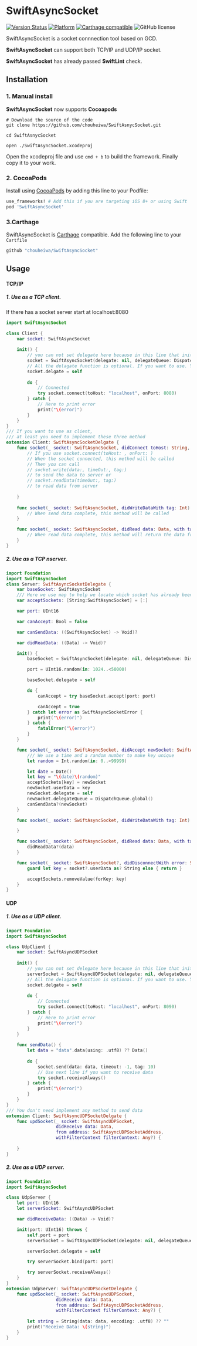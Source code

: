 # SwiftAsyncSocket
 [![Version Status](https://img.shields.io/cocoapods/v/SwiftAsyncSocket.svg?style=flat)](http://cocoadocs.org/docsets/SwiftAsyncSocket) [![Platform](http://img.shields.io/cocoapods/p/SwiftAsyncSocket.svg?style=flat)](http://cocoapods.org/?q=SwiftAsyncSocket) [![Carthage compatible](https://img.shields.io/badge/Carthage-compatible-4BC51D.svg?style=flat)](https://github.com/Carthage/Carthage) ![GitHub license](https://img.shields.io/badge/license-MIT-lightgrey.svg)

SwiftAsyncSocket is a socket connnection tool based on GCD. 

**SwiftAsyncSocket** can support both TCP/IP and UDP/IP socket.

**SwiftAsyncSocket** has already passed **SwiftLint** check.

## Installation
### 1. Manual install
**SwiftAsyncSocket** now supports **Cocoapods**

```
# Download the source of the code 
git clone https://github.com/chouheiwa/SwiftAsnycSocket.git

cd SwiftAsnycSocket

open ./SwiftAsyncSocket.xcodeproj
```

Open the xcodeproj file and use `cmd + b` to build the framework.
Finally copy it to your work.

### 2. CocoaPods
Install using [CocoaPods](http://cocoapods.org) by adding this line to your Podfile:

````ruby
use_frameworks! # Add this if you are targeting iOS 8+ or using Swift
pod 'SwiftAsyncSocket'  
````

### 3.Carthage
SwiftAsyncSocket is [Carthage](https://github.com/Carthage/Carthage) compatible. Add the following line to your `Cartfile`

```bash
github "chouheiwa/SwiftAsyncSocket"
```

## Usage
#### TCP/IP
##### 1. Use as a TCP client.

If there has a socket server start at localhost:8080
```Swift
import SwiftAsyncSocket

class Client {
    var socket: SwiftAsyncSocket
    
    init() {
        // you can not set delegate here because in this line that init function has not complete.So set delegate next line
        socket = SwiftAsyncSocket(delegate: nil, delegateQueue: DispatchQueue.global(), socketQueue: nil)
        // All the delagate function is optional. If you want to use. You can implement it.
        socket.delgate = self
        
        do {
            // Connected 
            try socket.connect(toHost: "localhost", onPort: 8080)
        } catch {
            // Here to print error
            print("\(error)")
        }
    }
}
/// If you want to use as client, 
/// at least you need to implement these three method
extension Client: SwiftAsyncSocketDelgate {
    func socket(_ socket: SwiftAsyncSocket, didConnect toHost: String, port: UInt16) {
        // If you use socket.connect(toHost: , onPort: )
        // When the socket connected, this method will be called
        // Then you can call 
        // socket.write(data:, timeOut:, tag:) 
        // to send the data to server or 
        // socket.readData(timeOut:, tag:)
        // to read data from server
        
    }
    
    func socket(_ socket: SwiftAsyncSocket, didWriteDataWith tag: Int) {
        // When send data complete, this method will be called
    }

    func socket(_ socket: SwiftAsyncSocket, didRead data: Data, with tag: Int) {
        // When read data complete, this method will return the data from server
    }
}

```
##### 2. Use as a TCP nserver.
```Swift
import Foundation
import SwiftAsyncSocket
class Server: SwiftAsyncSocketDelegate {
    var baseSocket: SwiftAsyncSocket
    /// Here we use map to help we locate which socket has already been disconnected
    var acceptSockets: [String:SwiftAsyncSocket] = [:]

    var port: UInt16

    var canAccept: Bool = false

    var canSendData: ((SwiftAsyncSocket) -> Void)?

    var didReadData: ((Data) -> Void)?

    init() {
        baseSocket = SwiftAsyncSocket(delegate: nil, delegateQueue: DispatchQueue.global(), socketQueue: nil)

        port = UInt16.random(in: 1024..<50000)

        baseSocket.delegate = self

        do {
            canAccept = try baseSocket.accept(port: port)

            canAccept = true
        } catch let error as SwiftAsyncSocketError {
            print("\(error)")
        } catch {
            fatalError("\(error)")
        }
    }

    func socket(_ socket: SwiftAsyncSocket, didAccept newSocket: SwiftAsyncSocket) {
        /// We use a time and a random number to make key unique
        let random = Int.random(in: 0..<99999)

        let date = Date()
        let key = "\(date)\(random)"
        acceptSockets[key] = newSocket
        newSocket.userData = key
        newSocket.delegate = self
        newSocket.delegateQueue = DispatchQueue.global()
        canSendData?(newSocket)
    }

    func socket(_ socket: SwiftAsyncSocket, didWriteDataWith tag: Int) {

    }

    func socket(_ socket: SwiftAsyncSocket, didRead data: Data, with tag: Int) {
        didReadData?(data)
    }

    func socket(_ socket: SwiftAsyncSocket?, didDisconnectWith error: SwiftAsyncSocketError?) {
        guard let key = socket?.userData as? String else { return }

        acceptSockets.removeValue(forKey: key)
    }
}
```

#### UDP
##### 1. Use as a UDP client. 
```Swift
import Foundation
import SwiftAsyncSocket

class UdpClient {
    var socket: SwiftAsyncUDPSocket
    
    init() {
        // you can not set delegate here because in this line that init function has not complete.So set delegate next line
        serverSocket = SwiftAsyncUDPSocket(delegate: nil, delegateQueue: DispatchQueue.main)
        // All the delagate function is optional. If you want to use. You can implement it.
        socket.delgate = self
        
        do {
            // Connected 
            try socket.connect(toHost: "localhost", onPort: 8090)
        } catch {
            // Here to print error
            print("\(error)")
        }
    }
    
    func sendData() {
        let data = "data".data(using: .utf8) ?? Data()
        
        do {
            socket.send(data: data, timeout: -1, tag: 10)
            // Use next line if you want to receive data
            try socket.receiveAlways()
        } catch {
            print("\(error)")
        }
    }
}
/// You don't need implement any method to send data
extension Client: SwiftAsyncUDPSocketDelgate {
    func updSocket(_ socket: SwiftAsyncUDPSocket,
                   didReceive data: Data,
                   from address: SwiftAsyncUDPSocketAddress,
                   withFilterContext filterContext: Any?) {
                   
    }
}
```

##### 2. Use as a UDP server.

```Swift
import Foundation
import SwiftAsyncSocket

class UdpServer {
    let port: UInt16
    let serverSocket: SwiftAsyncUDPSocket

    var didReceiveData: ((Data) -> Void)?

    init(port: UInt16) throws {
        self.port = port
        serverSocket = SwiftAsyncUDPSocket(delegate: nil, delegateQueue: DispatchQueue.main)

        serverSocket.delegate = self

        try serverSocket.bind(port: port)

        try serverSocket.receiveAlways()
    }
}
extension UdpServer: SwiftAsyncUDPSocketDelegate {
    func updSocket(_ socket: SwiftAsyncUDPSocket,
                   didReceive data: Data,
                   from address: SwiftAsyncUDPSocketAddress,
                   withFilterContext filterContext: Any?) {
                   
        let string = String(data: data, encoding: .utf8) ?? ""
        print("Receive Data: \(string)")
    }
}
```
